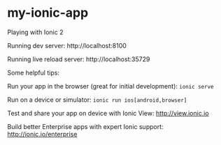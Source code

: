 # my-ionic-app
Playing with Ionic 2

Running dev server:  http://localhost:8100

Running live reload server: http://localhost:35729

Some helpful tips:

Run your app in the browser (great for initial development):
  `ionic serve`

Run on a device or simulator:
  `ionic run ios[android,browser]`

Test and share your app on device with Ionic View:
  http://view.ionic.io

Build better Enterprise apps with expert Ionic support:
  http://ionic.io/enterprise
